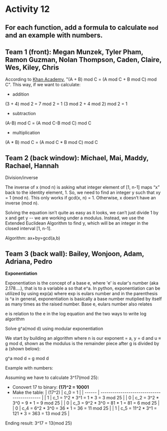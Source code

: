 # Activity 12

## For each function, add a formula to calculate `mod` and an example with numbers.

## Team 1 (front): Megan Munzek, Tyler Pham, Ramon Guzman, Nolan Thompson, Caden, Claire, Wes, Kiley, Chris

According to [Khan Academy](https://www.khanacademy.org/computing/computer-science/cryptography/modarithmetic/a/modular-addition-and-subtraction), "(A + B) mod C = (A mod C + B mod C) mod C". This way, if we want to calculate:

- addition

(3 + 4) mod 2 = 7 mod 2 = 1
(3 mod 2 + 4 mod 2) mod 2 = 1

- subtraction

(A-B) mod C = (A mod C-B mod C) mod C

- multiplication

(A * B) mod C = (A mod C * B mod C) mod C


## Team 2 (back window): Michael, Mai, Maddy, Rachael, Hannah

Division/inverse

The inverse of x (mod n) is asking what integer element of [1, n-1] maps “x” back to the identity element, 1. So, we need to find an integer y such that xy = 1 (mod n).  This only works if gcd(x, n) = 1.  Otherwise, x doesn’t have an inverse (mod n).

Solving the equation isn’t quite as easy as it looks, we can’t just divide 1 by x and get y -- we are working under a modulus.  Instead, we use the Extended Euclidean Algorithm to find y, which will be an integer in the closed interval [1, n-1].

Algorithm: ax+by=gcd(a,b)

## Team 3 (back wall): Bailey, Wonjoon, Adam, Adriana, Pedro

**Exponentiation**

Exponentiation is the concept of a base e, where 'e' is eular's number (aka 2.178....), that is to a variable a so that e^a.
In python, exponentiation can be utilized by using exp(a) where exp is eulars number and in the parenthesis is ^a
in general, exponentiation is basically a base number mutiplied by itself as many times as the raised number.
Base e, eulars number also relates

e is relation to the e in the log equation and the two ways to write log
algorithm

Solve g^a(mod d) using modular exponentiation

We start by building an algorithm where n is our exponent = a, y = d and u ≡ g mod d, shown as the modulus is the remainder piece after g is divided by a (shown below):

g^a mod d = g mod d

Example with numbers:

Assuming we have to calculate 3^17(mod 25):
  - Conovert 17 to binary: **(17)^2 = 10001**
  - Make the table:
| (17^2) | c_0 = 1                                      |
| ------ | -------------------------------------------- |
| 1      | c_1 = 1^2 * 3^1  = 1 * 3  = 3 mod 25         |
| 0      | c_2 = 3^2 * 3^0 = 9 * 1 = 9 mod 25           |
| 0      | c_3 = 9^2 * 3^0 = 81 * 1 = 81 = 6 mod 25     |
| 0      | c_4 = 6^2 * 3^0 = 36 * 1 = 36 = 11 mod 25    |
| 1      | c_5 = 11^2 * 3^1 = 121 * 3 = 363 = 13 mod 25 |

Ending result: 3^17 = 13(mod 25)

